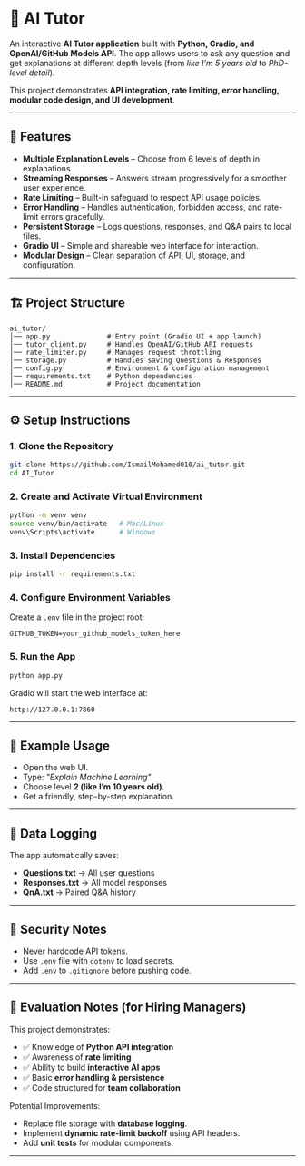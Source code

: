 # 📘 AI Tutor

An interactive **AI Tutor application** built with **Python, Gradio, and OpenAI/GitHub Models API**.
The app allows users to ask any question and get explanations at different depth levels (from *like I’m 5 years old* to *PhD-level detail*).

This project demonstrates **API integration, rate limiting, error handling, modular code design, and UI development**.

---

## 🚀 Features

* **Multiple Explanation Levels** – Choose from 6 levels of depth in explanations.
* **Streaming Responses** – Answers stream progressively for a smoother user experience.
* **Rate Limiting** – Built-in safeguard to respect API usage policies.
* **Error Handling** – Handles authentication, forbidden access, and rate-limit errors gracefully.
* **Persistent Storage** – Logs questions, responses, and Q\&A pairs to local files.
* **Gradio UI** – Simple and shareable web interface for interaction.
* **Modular Design** – Clean separation of API, UI, storage, and configuration.

---

## 🏗️ Project Structure

```
ai_tutor/
│── app.py              # Entry point (Gradio UI + app launch)
│── tutor_client.py     # Handles OpenAI/GitHub API requests
│── rate_limiter.py     # Manages request throttling
│── storage.py          # Handles saving Questions & Responses
│── config.py           # Environment & configuration management
│── requirements.txt    # Python dependencies
│── README.md           # Project documentation
```

---

## ⚙️ Setup Instructions

### 1. Clone the Repository

```bash
git clone https://github.com/IsmailMohamed010/ai_tutor.git
cd AI_Tutor
```

### 2. Create and Activate Virtual Environment

```bash
python -m venv venv
source venv/bin/activate   # Mac/Linux
venv\Scripts\activate      # Windows
```

### 3. Install Dependencies

```bash
pip install -r requirements.txt
```

### 4. Configure Environment Variables

Create a `.env` file in the project root:

```
GITHUB_TOKEN=your_github_models_token_here
```

### 5. Run the App

```bash
python app.py
```

Gradio will start the web interface at:

```
http://127.0.0.1:7860
```

---

## 🧩 Example Usage

* Open the web UI.
* Type: *"Explain Machine Learning"*
* Choose level **2 (like I’m 10 years old)**.
* Get a friendly, step-by-step explanation.

---

## 📂 Data Logging

The app automatically saves:

* **Questions.txt** → All user questions
* **Responses.txt** → All model responses
* **QnA.txt** → Paired Q\&A history

---

## 🔐 Security Notes

* Never hardcode API tokens.
* Use `.env` file with `dotenv` to load secrets.
* Add `.env` to `.gitignore` before pushing code.

---

## 🏅 Evaluation Notes (for Hiring Managers)

This project demonstrates:

* ✅ Knowledge of **Python API integration**
* ✅ Awareness of **rate limiting**
* ✅ Ability to build **interactive AI apps**
* ✅ Basic **error handling & persistence**
* ✅ Code structured for **team collaboration**

Potential Improvements:

* Replace file storage with **database logging**.
* Implement **dynamic rate-limit backoff** using API headers.
* Add **unit tests** for modular components.

---

